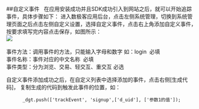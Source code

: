 ##自定义事件  
  在应用安装成功并且SDK成功引入到网站之后，就可以开始追踪事件，具体步骤如下：
进入数极客应用后台，点击左侧系统管理，切换到系统管理页面之后点击左侧自定义设置，选择自定义事件，点击右上角添加自定义事件，按要求填写完内容点击保存，如图所示：  
![](http://www.shujike.com/images/event.jpg)   
  
事件方法：调用事件的方法，只能输入字母和数字 如：login  必填  
事件名称：事件对应的中文名称  必填  
事件类型：分为浏览、交易、轻交互、重交互 必选  

自定义事件添加成功之后，在自定义列表中选择添加的事件，点击右侧[生成代码]，
复制生成的代码到触发此事件的位置，如：  
  
          _dgt.push(['trackEvent', 'signup',['d_uid'], ['参数1的值']);

